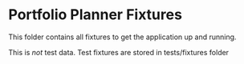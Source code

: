 Portfolio Planner Fixtures
==========================

This folder contains all fixtures to get the application up and running.

This is *not* test data. Test fixtures are stored in tests/fixtures folder